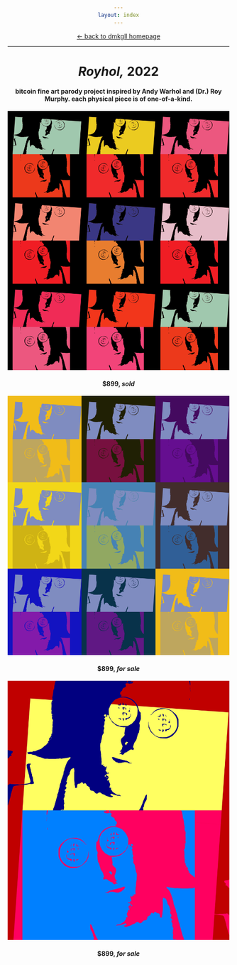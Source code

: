 ```yaml
---
layout: index
---
```


<style>body{max-width:500px;margin:auto;padding:10px;text-align:center;}h1,h5{text-align:center;}img{max-width:100%;}</style>

<p><a href="/">← back to dmkgll homepage</a></p>

---

# *Royhol,* 2022

#### bitcoin fine art parody project inspired by Andy Warhol and (Dr.) Roy Murphy. each physical piece is of one-of-a-kind. 

![Royhol](/assets/royhol1.jpg)

#### $899, *sold*

![Royhol](/assets/royhol2.jpg)

#### $899, *for sale*

![Royhol](/assets/royhol3.jpg)

#### $899, *for sale*

